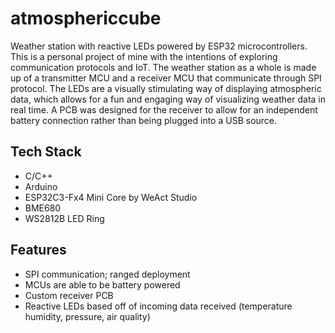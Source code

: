 # atmosphericcube
Weather station with reactive LEDs powered by ESP32 microcontrollers. This is a personal project of mine with the intentions of exploring communication protocols and IoT. The weather station as a whole is made up of a transmitter MCU and a receiver MCU that communicate through SPI protocol. The LEDs are a visually stimulating way of displaying atmospheric data, which allows for a fun and engaging way of visualizing weather data in real time. A PCB was designed for the receiver to allow for an independent battery connection rather than being plugged into a USB source.

## Tech Stack
- C/C++
- Arduino
- ESP32C3-Fx4 Mini Core by WeAct Studio
- BME680
- WS2812B LED Ring

## Features
- SPI communication; ranged deployment
- MCUs are able to be battery powered
- Custom receiver PCB
- Reactive LEDs based off of incoming data received (temperature humidity, pressure, air quality)
